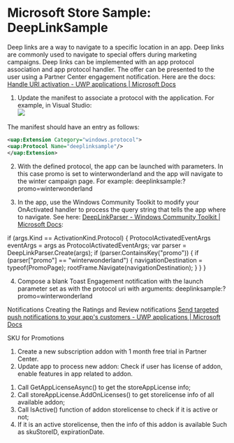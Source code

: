 # Microsoft Store Sample: DeepLinkSample

Deep links are a way to navigate to a specific location in an app. Deep links are commonly used to navigate to special offers during marketing campaigns. 
Deep links can be implemented with an app protocol association and app protocol handler. The offer can be presented to the user using a Partner Center engagement notification. Here are the docs: <a href='https://docs.microsoft.com/en-us/windows/uwp/launch-resume/handle-uri-activation'>Handle URI activation - UWP applications | Microsoft Docs</a>

1) Update the manifest to associate a protocol with the application. For example, in Visual Studio:<BR>
<img src="../readme=img/visualstudioprotocol.png"/><BR>


The manifest should have an entry as follows:
```xml
<uap:Extension Category="windows.protocol">
<uap:Protocol Name="deeplinksample"/>
</uap:Extension>
```


2) With the defined protocol, the app can be launched with parameters. In this case promo is set to winterwonderland and the app will navigate to the winter campaign page. 
For example:
deeplinksample:?promo=winterwonderland

3) In the app, use the Windows Community Toolkit to modify your OnActivated handler to process the query string that tells the app where to navigate. See here: <a href='https://docs.microsoft.com/en-us/windows/communitytoolkit/helpers/deeplinkparsers'>DeepLinkParser - Windows Community Toolkit | Microsoft Docs</a>:

if (args.Kind == ActivationKind.Protocol)
{
    ProtocolActivatedEventArgs eventArgs = args as ProtocolActivatedEventArgs;
    var parser = DeepLinkParser.Create(args);
    if (parser.ContainsKey("promo"))
    {
        if (parser["promo"] == "winterwonderland")
        {
            navigationDestination = typeof(PromoPage);
            rootFrame.Navigate(navigationDestination);
        }
    }
}

4) Compose a blank Toast Engagement notification with the launch parameter set as with the protocol uri with arguments:
deeplinksample:?promo=winterwonderland

Notifications Creating the Ratings and Review notifications
<a href='https://docs.microsoft.com/en-us/windows/uwp/publish/send-push-notifications-to-your-apps-customers'>Send targeted push notifications to your app's customers - UWP applications | Microsoft Docs</a>

SKU for Promotions
1) Create a new subscription addon with 1 month free trial in Partner Center.
2) Update app to process new addon: Check if user has license of addon, enable features in app related to addon.
1.	Call GetAppLicenseAsync() to get the storeAppLicense info;
2.	Call  storeAppLicense.AddOnLicenses() to get storelicense info of all available addon;
3.	Call IsActive() function of addon storelicense to check if it is active or not;
4.	If it is an active storelicense, then the info of this addon is available Such as skuStoreID, expirationDate.
